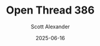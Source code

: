 ---
layout: podcast
title: "Open Thread 386"
author: Scott Alexander
description: https://www.astralcodexten.com/p/open-thread-386
date: 2025-06-16
length: 521571
duration: 130
guid: open-thread-386
---